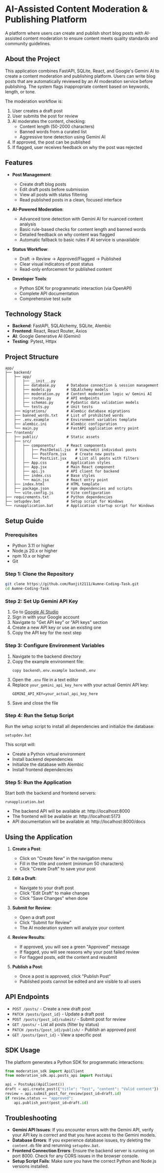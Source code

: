 # AI-Assisted Content Moderation & Publishing Platform

A platform where users can create and publish short blog posts with AI-assisted content moderation to ensure content meets quality standards and community guidelines.

## About the Project

This application combines FastAPI, SQLite, React, and Google's Gemini AI to create a content moderation and publishing platform. Users can write blog posts that are automatically reviewed by an AI moderation service before publishing. The system flags inappropriate content based on keywords, length, or tone.

The moderation workflow is:
1. User creates a draft post
2. User submits the post for review
3. AI moderates the content, checking:
   - Content length (50-2000 characters)
   - Banned words from a curated list
   - Aggressive tone detection using Gemini AI
4. If approved, the post can be published
5. If flagged, user receives feedback on why the post was rejected

## Features

- **Post Management**:
  - Create draft blog posts
  - Edit draft posts before submission
  - View all posts with status filtering
  - Read published posts in a clean, focused interface

- **AI-Powered Moderation**:
  - Advanced tone detection with Gemini AI for nuanced content analysis
  - Basic rule-based checks for content length and banned words
  - Detailed feedback on why content was flagged
  - Automatic fallback to basic rules if AI service is unavailable

- **Status Workflow**:
  - Draft → Review → Approved/Flagged → Published
  - Clear visual indicators of post status
  - Read-only enforcement for published content

- **Developer Tools**:
  - Python SDK for programmatic interaction (via OpenAPI)
  - Complete API documentation
  - Comprehensive test suite

## Technology Stack

- **Backend**: FastAPI, SQLAlchemy, SQLite, Alembic
- **Frontend**: React, React Router, Axios
- **AI**: Google Generative AI (Gemini)
- **Testing**: Pytest, Httpx

## Project Structure

```
app/
├── backend/
│   ├── app/
│   │   ├── __init__.py
│   │   ├── database.py     # Database connection & session management
│   │   ├── models.py       # SQLAlchemy models
│   │   ├── moderation.py   # Content moderation logic w/ Gemini AI
│   │   ├── routes.py       # API endpoints
│   │   ├── schemas.py      # Pydantic data validation models
│   │   └── tests.py        # Unit tests
│   ├── migrations/         # Alembic database migrations
│   ├── banned_words.txt    # List of prohibited words
│   ├── .env.example        # Environment variables template
│   ├── alembic.ini         # Alembic configuration
│   └── main.py             # FastAPI application entry point
├── frontend/
│   ├── public/             # Static assets
│   ├── src/
│   │   ├── components/     # React components
│   │   │   ├── PostDetail.jsx  # View/edit individual posts
│   │   │   ├── PostForm.jsx    # Create new posts
│   │   │   └── PostList.jsx    # List all posts with filters
│   │   ├── App.css         # Application styles
│   │   ├── App.jsx         # Main React component
│   │   ├── api.js          # API client for backend
│   │   ├── index.css       # Base styles
│   │   └── main.jsx        # React entry point
│   ├── index.html          # HTML template
│   ├── package.json        # npm dependencies and scripts
│   └── vite.config.js      # Vite configuration
├── requirements.txt        # Python dependencies
├── setupdev.bat            # Setup script for Windows
└── runapplication.bat      # Application startup script for Windows
```

## Setup Guide

### Prerequisites

- Python 3.11 or higher
- Node.js 20.x or higher
- npm 10.x or higher
- Git

### Step 1: Clone the Repository

```bash
git clone https://github.com/Ranjit2111/Aumne-Coding-Task.git
cd Aumne-Coding-Task
```

### Step 2: Set Up Gemini API Key

1. Go to [Google AI Studio](https://ai.google.dev/)
2. Sign in with your Google account
3. Navigate to "Get API key" or "API keys" section
4. Create a new API key or use an existing one
5. Copy the API key for the next step

### Step 3: Configure Environment Variables

1. Navigate to the backend directory
2. Copy the example environment file:
   ```
   copy backend\.env.example backend\.env
   ```
3. Open the `.env` file in a text editor
4. Replace `your_gemini_api_key_here` with your actual Gemini API key:
   ```
   GEMINI_API_KEY=your_actual_api_key_here
   ```
5. Save and close the file

### Step 4: Run the Setup Script

Run the setup script to install all dependencies and initialize the database:

```
setupdev.bat
```

This script will:
- Create a Python virtual environment
- Install backend dependencies
- Initialize the database with Alembic
- Install frontend dependencies

### Step 5: Run the Application

Start both the backend and frontend servers:

```
runapplication.bat
```

- The backend API will be available at: http://localhost:8000
- The frontend will be available at: http://localhost:5173
- API documentation will be available at: http://localhost:8000/docs

## Using the Application

1. **Create a Post**:
   - Click on "Create New" in the navigation menu
   - Fill in the title and content (minimum 50 characters)
   - Click "Create Draft" to save your post

2. **Edit a Draft**:
   - Navigate to your draft post
   - Click "Edit Draft" to make changes
   - Click "Save Changes" when done

3. **Submit for Review**:
   - Open a draft post
   - Click "Submit for Review"
   - The AI moderation system will analyze your content

4. **Review Results**:
   - If approved, you will see a green "Approved" message
   - If flagged, you will see reasons why your post failed review
   - For flagged posts, edit the content and resubmit

5. **Publish a Post**:
   - Once a post is approved, click "Publish Post"
   - Published posts cannot be edited and are visible to all users

## API Endpoints

- `POST /posts/` - Create a new draft post
- `PATCH /posts/{post_id}` - Update a draft post
- `POST /posts/{post_id}/submit/` - Submit post for review
- `GET /posts/` - List all posts (filter by status)
- `PATCH /posts/{post_id}/publish/` - Publish an approved post
- `GET /posts/{post_id}` - View a specific post

## SDK Usage

The platform generates a Python SDK for programmatic interactions:

```python
from moderation_sdk import ApiClient
from moderation_sdk.api.posts_api import PostsApi

api = PostsApi(ApiClient())
draft = api.create_post({"title": "Test", "content": "Valid content"})
review = api.submit_post_for_review(post_id=draft.id)
if review.status == "approved":
    api.publish_post(post_id=draft.id)
```

## Troubleshooting

- **Gemini API Issues**: If you encounter errors with the Gemini API, verify your API key is correct and that you have access to the Gemini models.
- **Database Errors**: If you experience database issues, try deleting the `content.db` file and rerunning `setupdev.bat`.
- **Frontend Connection Errors**: Ensure the backend server is running on port 8000. Check for any CORS issues in the browser console.
- **Setup Script Fails**: Make sure you have the correct Python and Node.js versions installed.
